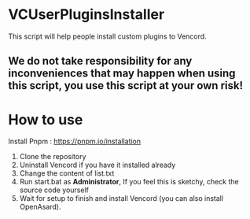 # VCUserPluginsInstaller
This script will help people install custom plugins to Vencord.

## We do not take responsibility for any inconveniences that may happen when using this script, **you use this script at your own risk**!

# How to use

Install Pnpm : https://pnpm.io/installation

1. Clone the repository
2. Uninstall Vencord if you have it installed already
3. Change the content of list.txt
4. Run start.bat as **Administrator**, If you feel this is sketchy, check the source code yourself
5. Wait for setup to finish and install Vencord (you can also install OpenAsard).